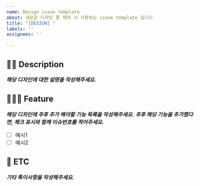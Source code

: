 ```yaml
---
name: Design issue template
about: 새로운 디자인 폼 제작 시 사용하는 issue template 입니다
title: "[DESIGN] "
labels: ''
assignees: ''

---
```


## 🫶🏻 Description
***해당 디자인에 대한 설명을 작성해주세요.***

## 🧑🏻‍💻 Feature
***해당 디자인에 추후 추가 해야할 기능 목록을 작성해주세요.***
***추후 해당 기능을 추가했다면, 체크 표시와 함께 이슈번호를 적어주세요.***
- [ ] 예시1
- [ ] 예시2

## 🐳 ETC
***기타 특이사항을 작성해주세요.***
